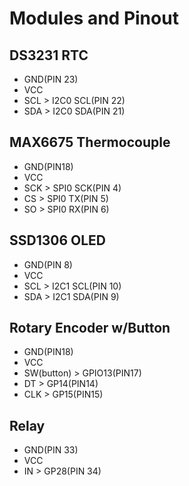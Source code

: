 # Modules and Pinout
## DS3231 RTC
- GND(PIN 23)
- VCC
- SCL > I2C0 SCL(PIN 22)
- SDA > I2C0 SDA(PIN 21)
## MAX6675 Thermocouple
- GND(PIN18)
- VCC
- SCK > SPI0 SCK(PIN 4)
- CS > SPI0 TX(PIN 5)
- SO > SPI0 RX(PIN 6)
## SSD1306 OLED
- GND(PIN 8)
- VCC
- SCL > I2C1 SCL(PIN 10)
- SDA > I2C1 SDA(PIN 9)
## Rotary Encoder w/Button
- GND(PIN18)
- VCC
- SW(button) > GPIO13(PIN17)
- DT > GP14(PIN14)
- CLK > GP15(PIN15)
## Relay
- GND(PIN 33)
- VCC
- IN > GP28(PIN 34)
